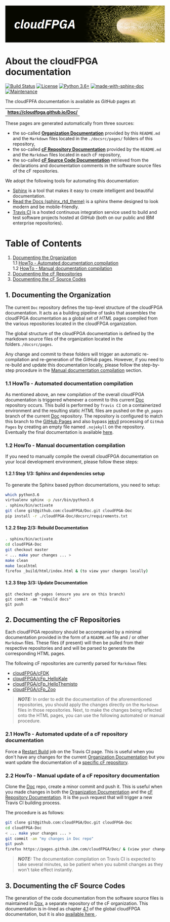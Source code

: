 ![Banner for cF](./imgs/banner.png)

# About the cloudFPGA documentation

[![Build Status](https://travis.ibm.com/cloudFPGA/Doc.svg?token=8sgWzx3xuqu53CzFUy8K&branch=master)](https://travis.ibm.com/cloudFPGA/Doc)  [![License](https://img.shields.io/badge/License-Apache%202.0-blue.svg)](https://opensource.org/licenses/Apache-2.0) [![Python 3.6+](https://img.shields.io/badge/python-3.6+-blue.svg)](https://www.python.org/downloads/release/python-360/) [![made-with-sphinx-doc](https://img.shields.io/badge/Made%20with-Sphinx-1f425f.svg)](https://www.sphinx-doc.org/) [![Maintenance](https://img.shields.io/badge/Maintained%3F-yes-green.svg)](https://github.ibm.com/cloudFPGA/Doc/pulse)

The cloudFPFA documentation is available as *GitHub* pages at:

|             |
|:----------: | 
| **https://cloudfpga.github.io/Doc/** |

These pages are generated automatically from three sources:
* the so-called [**Organization Documentation**](#documenting-the-organization) provided by this `README.md` and the `Markdown` 
  files located in the `./docsrc/pages/` folders of this repository,
* the so-called [**cF Repository Documentation**](#documenting-the-cf-repositories) provided by the `README.md` and the `Markdown` 
  files located in each cF repository,
* the so-called [**cF Source Code Documentation**](#documenting-the-cf-source-codes) retrieved from the declarations and documentation 
  comments in the software source files of the cF repositories.
  
We adopt the following tools for automating this documentation:
* [Sphinx](https://www.sphinx-doc.org/en/master/) is a tool that makes it easy to create 
intelligent and beautiful documentation.
* [Read the Docs (sphinx_rtd_theme)](https://readthedocs.org/) is a sphinx theme designed to look 
modern and be mobile-friendly.
* [Travis CI](https://travis-ci.org/) is a hosted continuous integration service used to build and 
test software projects hosted at *GitHub* (both on our public and IBM enterprise repositories).

# Table of Contents

1. [Documenting the Organization](documenting-the-organization)  
    1.1 [HowTo - Automated documentation compilation](howto-automated-documentation-compilation)  
    1.2 [HowTo - Manual documentation compilation](howto-manual-documentation-compilation)  
2. [Documenting the cF Repositories]()  
3. [Documenting the cF Source Codes](documenting-the-cf-source-codes)  

## 1. Documenting the Organization

The current `Doc` repository defines the top-level structure of the cloudFPGA documentation.
It acts as a building pipeline of tasks that assembles the cloudFPGA documentation as a global 
set of *HTML* pages compiled from the various repositories located in the cloudFPGA organization.  
 
The global structure of the cloudFPGA documentation is defined by the markdown source files of 
the organization located in the folders`./docsrc/pages`.

Any change and commit to these folders will trigger an automatic re-compilation and re-generation
of the *GitHub* pages. However, if you need to re-build and update this documentation locally, 
please follow the step-by-step procedure in the 
[Manual documentation compilation](#howto-manual-documentation-compilation) section. 

### 1.1 HowTo - Automated documentation compilation

As mentioned above, an new compilation of the overall cloudFPGA documentation is triggered 
whenever a commit to this current [Doc](https://github.com/cloudFPGA/Doc) repository occurs.
This build is performed by `Travis CI` on a containerized environment and the resulting static 
*HTML* files are pushed on the `gh_pages` branch of the current 
[Doc](https://github.com/cloudFPGA/Doc) repository. 
The repository is configured to match this branch to the 
[GitHub Pages](https://help.github.com/en/github/working-with-github-pages/getting-started-with-github-pages) 
and also bypass [jekyll](https://jekyllrb.com/) processing of `GitHub Pages` by creating an empty 
file named `.nojekyll` on the repository. Eventually the final documentation is available 
[here](https://pages.github.ibm.com/cloudFPGA/Doc/).

### 1.2 HowTo - Manual documentation compilation

If you need to manually compile the overall cloudFPGA documentation on your local development 
environment, please follow these steps:

#### 1.2.1 Step 1/3: Sphinx and dependencies setup

To generate the Sphinx based python documentations, you need to setup:
```bash
which python3.6
virtualenv sphinx -p /usr/bin/python3.6
. sphinx/bin/activate
git clone git@github.com:cloudFPGA/Doc.git cloudFPGA-Doc
pip install -r ./cloudFPGA-Doc/docsrc/requirements.txt

```
#### 1.2.2 Step 2/3: Rebuild Documentation

```bash
. sphinx/bin/activate
cd cloudFPGA-Doc
git checkout master
< ... make your changes ... >
make clean
make localhtml
firefox _build/html/index.html & (to view your changes locally)
```

#### 1.2.3 Step 3/3: Update Documentation

```
git checkout gh-pages (ensure you are on this branch)
git commit -am "rebuild docs"
git push
```

## 2. Documenting the cF Repositories

Each cloudFPGA repository should be accompanied by a minimal documentation provided in the form 
of a `README.md` file and / or other ` Markdown` files. These files (if present) will then be 
pulled from their respective repositories and and will be parsed to generate the corresponding
HTML pages.

The following cF repositories are currently parsed for `Markdown` files:

* [cloudFPGA/cFDK](https://github.com/cloudFPGA/cFDK)
* [cloudFPGA/cFp_HelloKale](https://github.com/cloudFPGA/cFp_HelloKale)
* [cloudFPGA/cFp_HelloThemisto](https://github.com/cloudFPGA/cFp_HelloThemisto)
* [cloudFPGA/cFp_Zoo](https://github.com/cloudFPGA/cFp_Zoo)

> **_NOTE:_** In order to edit the documentation of the aforementioned repositories, you should apply the 
changes directly on the `Markdown` files in those repositories. Next, to make the changes being reflected 
onto the HTML pages, you can use the following automated or manual procedure. 

### 2.1 HowTo - Automated update of a cF repository documentation

Force a [Restart Build](https://travis.ibm.com/cloudFPGA/Doc) job on the Travis CI page. 
This is useful when you don't have any changes for the current 
[Organization Documentation](#documenting-the-organization)
but you want update the documentation of a [specific cF repository](#documenting-the-cf-repositories). 

### 2.2 HowTo - Manual update of a cF repository documentation

Clone the [Doc](https://github.com/cloudFPGA/Doc) repo, create a minor commit and push it. 
This is useful when you made changes in both the [Organization Documentation](#documenting-the-organization) 
and the [cF Repository Documentation](#documenting-the-cf-repositories). It is the `push` request 
that will trigger a new Travis CI building process.

The procedure is as follows:

```bash
git clone git@github.com:cloudFPGA/Doc.git cloudFPGA-Doc
cd cloudFPGA-Doc
< ... make your changes ... >
git commit -am "my changes in Doc repo"
git push
firefox https://pages.github.ibm.com/cloudFPGA/Doc/ & (view your changes)
```

> **_NOTE:_** The documentation compilation on Travis CI is expected to take several minutes, so be 
patient when you submit changes as they won't take effect instantly.

## 3. Documenting the cF Source Codes

The generation of the code documentation from the software source files is maintained in 
[Dox](https://github.com/cloudFPGA/Dox/), a separate repository of the cF organization. 
This documentation is in-lined as chapter [4.1](https://cloudfpga.github.io/Doc/pages/CFSPHERE/cfsphere.html#application-programming-interface-api) 
of the global cloudFPGA documentation, but it is also [available here ](https://cloudfpga.github.io/Dox/).
 













